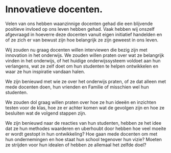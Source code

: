 # Innovatieve docenten.

Velen van ons hebben waanzinnige docenten gehad die een blijvende positieve invloed op ons leven hebben gehad. Vaak hebben wij onszelf afgevraagd in hoeverre deze docenten vanuit eigen initiatief handelden en of ze zich er van bewust zijn hoe belangrijk ze zijn geweest in ons leven.  

Wij zouden nu graag docenten willen interviewen die bezig zijn met innovation in het onderwijs. We zouden willen praten over wat ze belangrijk vinden in het onderwijs, of het huidige onderwijssysteem voldoet aan hun verlangens, wat ze zelf doet om hun studenten te helpen ontwikkelen en waar ze hun inspiratie vandaan halen.

We zijn benieuwd met wie ze over het onderwijs praten, of ze dat alleen met mede docenten doen, hun vrienden en Familie of misschien wel hun studenten.

We zouden dol graag willen praten over hoe ze hun ideeën en inzichten testen voor de klas, hoe ze er achter komen wat de gevolgen zijn en hoe ze besluiten wat de volgend stappen zijn.

We zijn benieuwd naar de reacties van hun studenten, hebben ze het idee dat ze hun methodes waarderen en uberhoubt door hebben hoe veel moeite er wordt gestopt in hun ontwikkeling? Hoe gaan mede docenten om met hun ondernemingen en hoe staat hun school tegenover hun vizie? Moeten ze strijden voor hun idealen of hebben ze allemaal het zelfde doel?
